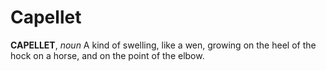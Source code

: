 # Capellet

**CAPELLET**, _noun_ A kind of swelling, like a wen, growing on the heel of the hock on a horse, and on the point of the elbow.